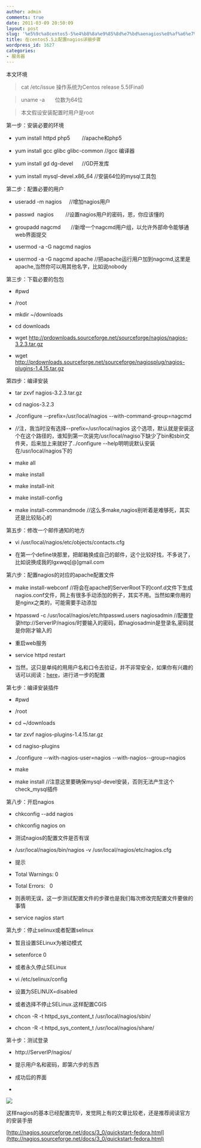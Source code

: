 ```yaml
---
author: admin
comments: true
date: 2011-03-09 20:50:09
layout: post
slug: '%e5%9c%a8centos5-5%e4%b8%8a%e9%85%8d%e7%bd%aenagios%e8%af%a6%e7%bb%86%e6%ad%a5%e9%aa%a4'
title: 在centos5.5上配置nagios详细步骤
wordpress_id: 1627
categories:
- 服务器
---
```


本文环境





> 

> 
> cat /etc/issue 操作系统为Centos release 5.5(Final)
> 
> 

> 
> uname -a       位数为64位
> 
> 

> 
> 本文假设安装配置时用户是root
> 
> 





第一步：安装必要的环境








	
  * yum install httpd php5        //apache和php5

	
  * yum install gcc glibc glibc-common //gcc 编译器

	
  * yum install gd dg-devel      //GD开发库

	
  * yum install mysql-devel.x86_64 //安装64位的mysql工具包







第二步：配置必要的用户








	
  * useradd -m nagios     //增加nagios用户

	
  * passwd  nagios        //设置nagios用户的密码，恩，你应该懂的

	
  * groupadd nagcmd       //新增一个nagcmd用户组，以允许外部命令能够通web界面提交

	
  * usermod -a -G nagcmd nagios

	
  * usermod -a -G nagcmd apache //把apache运行用户加到nagcmd,这里是apache,当然你可以用其他名字，比如说nobody







第三步：下载必要的包包








	
  * #pwd

	
  * /root











	
  * mkdir ~/downloads

	
  * cd downloads

	
  * wget http://prdownloads.sourceforge.net/sourceforge/nagios/nagios-3.2.3.tar.gz

	
  * wget http://prdownloads.sourceforge.net/sourceforge/nagiosplug/nagios-plugins-1.4.15.tar.gz







第四步：编译安装








	
  * tar zxvf nagios-3.2.3.tar.gz

	
  * cd nagios-3.2.3

	
  * ./configure --prefix=/usr/local/nagios --with-command-group=nagcmd

	
  * //注，我当时没有选择--prefix=/usr/local/nagios 这个选项，默认就是安装这个在这个路径的，谁知到第一次装完/usr/local/nagiso下缺少了bin和sbin文件夹，后来加上来就好了../configure --help明明说默认安装在/usr/local/nagios下的

	
  * make all

	
  * make install

	
  * make install-init

	
  * make install-config

	
  * make install-commandmode //这么多make,nagios别听着是难够死，其实还是比较贴心的







第五步：修改一个邮件通知的地方








	
  * vi /usr/local/nagios/etc/objects/contacts.cfg

	
  * 在第一个define块那里，把邮箱换成自己的邮件，这个比较好找，不多说了，比如说换成我的lgxwqq[@]gmail.com







第六步：配置nagios的对应的apache配置文件








	
  * make install-webconf //将会在apache的ServerRoot下的conf.d文件下生成nagios.conf文件，网上有很多手动添加的例子，其实不用。当然如果你用的是nginx之类的，可能需要手动添加

	
  * htpasswd -c /usr/local/nagios/etc/htpasswd.users nagiosadmin //配置登录http://ServerIP/nagios/时要输入的密码，即nagiosadmin是登录名,密码就是你刚才输入的

	
  * 重启web服务

	
  * service httpd restart

	
  * 当然，这只是单纯的用用户名和口令去验证，并不非常安全，如果你有兴趣的话可以阅读：[here](http://nagios.sourceforge.net/docs/3_0/cgisecurity.html)，进行进一步的配置







第七步：编译安装插件








	
  * #pwd

	
  * /root











	
  * cd ~/downloads

	
  * tar zxvf nagios-plugins-1.4.15.tar.gz

	
  * cd nagiso-plugins

	
  * ./configure --with-nagios-user=nagios --with-nagios--group=nagios

	
  * make

	
  * make install //注意这里要确保mysql-devel安装，否则无法产生这个check_mysql插件







第八步：开启nagios








	
  * chkconfig --add nagios

	
  * chkconfig nagios on

	
  * 测试nagios的配置文件是否有误

	
  * /usr/local/nagios/bin/nagios -v /usr/local/nagios/etc/nagios.cfg

	
  * 提示

	
  * Total Warnings: 0

	
  * Total Errors:   0

	
  * 则表明无误，这一步测试配置文件的步骤也是我们每次修改完配置文件要做的事情

	
  * service nagios start







第九步：停止selinux或者配置selinux








	
  * 暂且设置SELinux为被动模式

	
  * setenforce 0

	
  * 或者永久停止SELinux

	
  * vi /etc/selinux/config

	
  * 设置为SELINUX=disabled

	
  * 或者选择不停止SELinux.这样配置CGIS

	
  * chcon -R -t httpd_sys_content_t /usr/local/nagios/sbin/

	
  * chcon -R -t httpd_sys_content_t /usr/local/nagios/share/







第十步：测试登录








	
  * http://ServerIP/nagios/

	
  * 提示用户名和密码，即第六步的东西

	
  * 成功后的界面

	
  * 







![](http://i.imgur.com/BQwea.png)





这样nagios的基本已经配置完毕，发觉网上有的文章比较老，还是推荐阅读官方的安装手册




[http://nagios.sourceforge.net/docs/3_0/quickstart-fedora.html](http://nagios.sourceforge.net/docs/3_0/quickstart-fedora.html)





  

